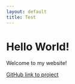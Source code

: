 ```yaml
---
layout: default
title: Test
---
```

# Hello World!
Welcome to my website!

[GitHub link to project](https://github.com/bbanaszk/bbanaszk.gitHub.io/tree/workflow/RPG_bbanaszk)
